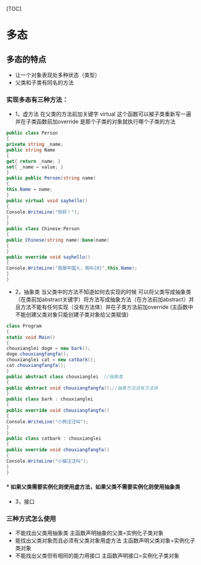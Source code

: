 [TOC]

# 多态
## 多态的特点
* 让一个对象表现处多种状态（类型）
* 父类和子类有同名的方法
### 实现多态有三种方法：
* 1，虚方法  在父类的方法前加关键字 virtual 这个函数可以被子类重新写一遍 并在子类函数前加override 是那个子类的对象就执行哪个子类的方法
``` c# 
public class Person
{ 
private string _name;
public string Name
{
get{ return _name; }
set{ _name = value; }
}
public public Person(string name)
{
this.Name = name;
}
public virtual void sayhello() 
{
Console.WriteLine("你好！");
}
}
public class Chinese:Person
{
public Chinese(string name):base(name)
{ 
}
public override void sayhello()
{
Console.WriteLine("我是中国人，我叫{0}",this.Name);
}           
}
```
* 2，抽象类 当父类中的方法不知道如何去实现的时候 可以将父类写成抽象类（在类前加abstract关键字）将方法写成抽象方法（在方法前加abstract）并且方法不能有任何实现（没有方法体）并在子类方法前加override  (主函数中不能创建父类对象只能创建子类对象给父类赋值)  
``` c#
class Program
{
static void Main()
{
chouxianglei doge = new bark();
doge.chouxiangfangfa();
chouxianglei cat = new catbark();
cat.chouxiangfangfa();
}
public abstract class chouxianglei  //抽象类
{
public abstract void chouxiangfangfa();//抽象方法没有方法体
}
public class bark : chouxianglei
{
public override void chouxiangfangfa()
{
Console.WriteLine("小狗汪汪叫");
}
}
public class catbark : chouxianglei
{
public override void chouxiangfangfa()
{
Console.WriteLine("小猫汪汪叫");
}
}
```
#### * 如果父类需要实例化则使用虚方法，如果父类不需要实例化则使用抽象类 
* 3，接口

### 三种方式怎么使用
* 不能找出父类用抽象类 主函数声明抽象的父类=实例化子类对象
* 能找出父类对象而且必须有父类对象用虚方法 主函数声明父类对象=实例化子类对象
* 不能找出父类但有相同的能力用接口 主函数声明接口=实例化子类对象